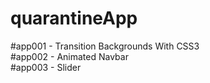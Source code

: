 ﻿# quarantineApp
#app001 - Transition Backgrounds With CSS3 <br>
#app002 - Animated Navbar <br>
#app003 - Slider